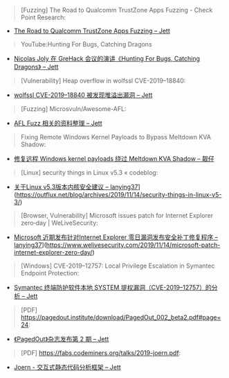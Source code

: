 > [Fuzzing] The Road to Qualcomm TrustZone Apps Fuzzing - Check Point Research:


* [The Road to Qualcomm TrustZone Apps Fuzzing – Jett](https://research.checkpoint.com/the-road-to-qualcomm-trustzone-apps-fuzzing/)



> YouTube:Hunting For Bugs, Catching Dragons


* [Nicolas Joly 在 GreHack 会议的演讲《Hunting For Bugs, Catching Dragons》 – Jett](https://youtu.be/Voee9DgojPA)



> [Vulnerability] Heap overflow in wolfssl CVE-2019–18840:


* [wolfssl CVE-2019–18840 被发现堆溢出漏洞 – Jett](https://medium.com/@social_62682/heap-overflow-in-wolfssl-cve-2019-18840-185d233c27de)



> [Fuzzing] Microsvuln/Awesome-AFL:


* [AFL Fuzz 相关的资料整理 – Jett](https://github.com/Microsvuln/Awesome-AFL)



> Fixing Remote Windows Kernel Payloads to Bypass Meltdown KVA Shadow:


* [修复远程 Windows kernel payloads 绕过 Meltdown KVA Shadow – 靓仔](https://zerosum0x0.blogspot.com/2019/11/fixing-remote-windows-kernel-payloads-meltdown.html)



> [Linux] security things in Linux v5.3 « codeblog:


* [关于Linux v5.3版本内核安全建议 – lanying37]()](https://outflux.net/blog/archives/2019/11/14/security-things-in-linux-v5-3/)



> [Browser, Vulnerability] Microsoft issues patch for Internet Explorer zero‑day | WeLiveSecurity:


* [Microsoft 近期发布针对Internet Explorer 零日漏洞发布安全补丁修复程序 – lanying37]()](https://www.welivesecurity.com/2019/11/14/microsoft-patch-internet-explorer-zero-day/)



> [Windows] CVE-2019–12757: Local Privilege Escalation in Symantec Endpoint Protection:


* [Symantec 终端防护软件本地 SYSTEM 提权漏洞（CVE-2019–12757）的分析 – Jett](https://posts.specterops.io/cve-2019-12757-local-privilege-escalation-in-symantec-endpoint-protection-1f7fd5c859c6)



> [PDF] https://pagedout.institute/download/PagedOut_002_beta2.pdf#page=24:


* [《PagedOut》杂志发布第 2 期 – Jett](https://pagedout.institute/download/PagedOut_002_beta2.pdf#page=24)



> [PDF] https://fabs.codeminers.org/talks/2019-joern.pdf:


* [Joern - 交互式静态代码分析框架 – Jett](https://fabs.codeminers.org/talks/2019-joern.pdf)
